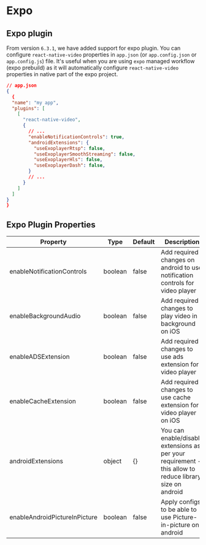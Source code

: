 # Expo

## Expo plugin
From version `6.3.1`, we have added support for expo plugin. You can configure `react-native-video` properties in `app.json` (or `app.config.json` or `app.config.js`) file.
It's useful when you are using `expo` managed workflow (expo prebuild) as it will automatically configure `react-native-video` properties in native part of the expo project.

```json
// app.json
{
  {
  "name": "my app",
  "plugins": [
    [
      "react-native-video",
      {
        // ...
        "enableNotificationControls": true,
        "androidExtensions": {
          "useExoplayerRtsp": false,
          "useExoplayerSmoothStreaming": false,
          "useExoplayerHls": false,
          "useExoplayerDash": false,
        }
        // ...
      }
    ]
  ]
}
}
```

## Expo Plugin Properties

| Property | Type | Default | Description |
| --- | --- | --- | --- |
| enableNotificationControls | boolean | false | Add required changes on android to use notification controls for video player |
| enableBackgroundAudio | boolean | false | Add required changes to play video in background on iOS |
| enableADSExtension | boolean | false | Add required changes to use ads extension for video player |
| enableCacheExtension | boolean | false | Add required changes to use cache extension for video player on iOS |
| androidExtensions | object | {} | You can enable/disable extensions as per your requirement - this allow to reduce library size on android |
| enableAndroidPictureInPicture | boolean | false | Apply configs to be able to use Picture-in-picture on android |